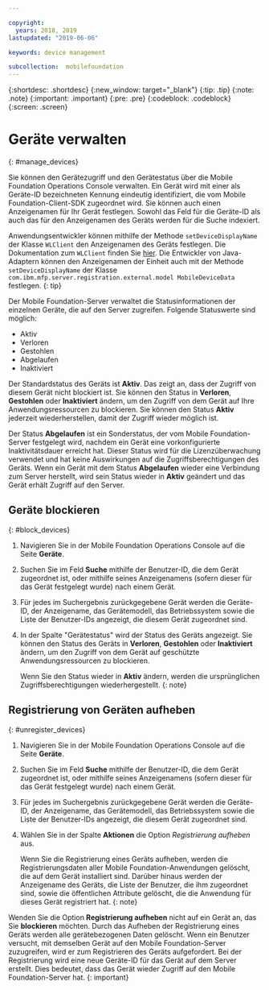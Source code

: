 ```yaml
---

copyright:
  years: 2018, 2019
lastupdated: "2019-06-06"

keywords: device management

subcollection:  mobilefoundation
---
```


{:shortdesc: .shortdesc}
{:new_window: target="_blank"}
{:tip: .tip}
{:note: .note}
{:important: .important}
{:pre: .pre}
{:codeblock: .codeblock}
{:screen: .screen}

# Geräte verwalten
{: #manage_devices}

Sie können den Gerätezugriff und den Gerätestatus über die Mobile Foundation Operations Console verwalten. Ein Gerät wird mit einer als Geräte-ID bezeichneten Kennung eindeutig identifiziert, die vom Mobile Foundation-Client-SDK zugeordnet wird. Sie können auch einen Anzeigenamen für Ihr Gerät festlegen. Sowohl das Feld für die Geräte-ID als auch das für den Anzeigenamen des Geräts werden für die Suche indexiert.

Anwendungsentwickler können mithilfe der Methode `setDeviceDisplayName` der Klasse `WLClient` den Anzeigenamen des Geräts festlegen. Die Dokumentation zum `WLClient` finden Sie [hier](https://mobilefirstplatform.ibmcloud.com/tutorials/en/foundation/8.0/api/client-side-api/javascript/client/). Die Entwickler von Java-Adaptern können den Anzeigenamen der Einheit auch mit der Methode `setDeviceDisplayName` der Klasse `com.ibm.mfp.server.registration.external.model MobileDeviceData` festlegen.
{: tip}

Der Mobile Foundation-Server verwaltet die Statusinformationen der einzelnen Geräte, die auf den Server zugreifen.
Folgende Statuswerte sind möglich:
* Aktiv
* Verloren
* Gestohlen
* Abgelaufen
* Inaktiviert

Der Standardstatus des Geräts ist **Aktiv**. Das zeigt an, dass der Zugriff von diesem Gerät nicht blockiert ist. Sie können den Status in **Verloren**, **Gestohlen** oder **Inaktiviert** ändern, um den Zugriff von dem Gerät auf Ihre Anwendungsressourcen zu blockieren. Sie können den Status **Aktiv** jederzeit wiederherstellen, damit der Zugriff wieder möglich ist.

Der Status **Abgelaufen** ist ein Sonderstatus, der vom Mobile Foundation-Server festgelegt wird, nachdem ein Gerät eine vorkonfigurierte Inaktivitätsdauer erreicht hat. Dieser Status wird für die Lizenzüberwachung verwendet und hat keine Auswirkungen auf die Zugriffsberechtigungen des Geräts. Wenn ein Gerät mit dem Status **Abgelaufen** wieder eine Verbindung zum Server herstellt, wird sein Status wieder in **Aktiv** geändert und das Gerät erhält Zugriff auf den Server.

## Geräte blockieren
{: #block_devices}

1. Navigieren Sie in der Mobile Foundation Operations Console auf die Seite **Geräte**.
2. Suchen Sie im Feld **Suche** mithilfe der Benutzer-ID, die dem Gerät zugeordnet ist, oder mithilfe seines Anzeigenamens (sofern dieser für das Gerät festgelegt wurde) nach einem Gerät.
3. Für jedes im Suchergebnis zurückgegebene Gerät werden die Geräte-ID, der Anzeigename, das Gerätemodell, das Betriebssystem sowie die Liste der Benutzer-IDs angezeigt, die diesem Gerät zugeordnet sind.
4. In der Spalte "Gerätestatus" wird der Status des Geräts angezeigt. Sie können den Status des Geräts in **Verloren**, **Gestohlen** oder **Inaktiviert** ändern, um den Zugriff von dem Gerät auf geschützte Anwendungsressourcen zu blockieren.

   Wenn Sie den Status wieder in **Aktiv** ändern, werden die ursprünglichen Zugriffsberechtigungen wiederhergestellt.
   {: note}


## Registrierung von Geräten aufheben
{: #unregister_devices}

1. Navigieren Sie in der Mobile Foundation Operations Console auf die Seite **Geräte**.
2. Suchen Sie im Feld **Suche** mithilfe der Benutzer-ID, die dem Gerät zugeordnet ist, oder mithilfe seines Anzeigenamens (sofern dieser für das Gerät festgelegt wurde) nach einem Gerät.
3. Für jedes im Suchergebnis zurückgegebene Gerät werden die Geräte-ID, der Anzeigename, das Gerätemodell, das Betriebssystem sowie die Liste der Benutzer-IDs angezeigt, die diesem Gerät zugeordnet sind.
4. Wählen Sie in der Spalte **Aktionen** die Option *Registrierung aufheben* aus.

   Wenn Sie die Registrierung eines Geräts aufheben, werden die Registrierungsdaten aller Mobile Foundation-Anwendungen gelöscht, die auf dem Gerät installiert sind. Darüber hinaus werden der Anzeigename des Geräts, die Liste der Benutzer, die ihm zugeordnet sind, sowie die öffentlichen Attribute gelöscht, die die Anwendung für dieses Gerät registriert hat.
   {: note}


Wenden Sie die Option **Registrierung aufheben** nicht auf ein Gerät an, das Sie **blockieren** möchten. Durch das Aufheben der Registrierung eines Geräts werden alle gerätebezogenen Daten gelöscht. Wenn ein Benutzer versucht, mit demselben Gerät auf den Mobile Foundation-Server zuzugreifen, wird er zum Registrieren des Geräts aufgefordert. Bei der Registrierung wird eine neue Geräte-ID für das Gerät auf dem Server erstellt. Dies bedeutet, dass das Gerät wieder Zugriff auf den Mobile Foundation-Server hat.
{: important}
